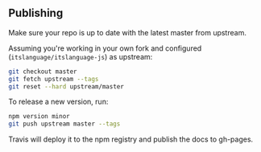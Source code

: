 ## Publishing

Make sure your repo is up to date with the latest master from upstream.

Assuming you're working in your own fork and configured (`itslanguage/itslanguage-js`) as upstream:

```sh
git checkout master
git fetch upstream --tags
git reset --hard upstream/master
```

To release a new version, run:

```sh
npm version minor
git push upstream master --tags
```

Travis will deploy it to the npm registry and publish the docs to gh-pages.
